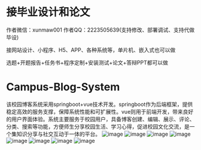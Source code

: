 # 接毕业设计和论文
作者微信：xunmaw001  作者QQ：2223505639(支持修改、部署调试、支持代做毕设)

接网站设计、小程序、H5、APP、各种系统等，单片机、嵌入式也可以做

选题+开题报告+任务书+程序定制+安装测试+论文+答辩PPT都可以做
# Campus-Blog-System
该校园博客系统采用springboot+vue技术开发。springboot作为后端框架，提供稳定高效的服务支撑，保障系统性能和可扩展性。vue则用于前端开发，带来良好的用户界面体验。系统主要服务于校园用户，具备博客创建、编辑、展示、评论、分类、搜索等功能，方便师生分享校园生活、学习心得，促进校园文化交流，是一个集知识分享与社交互动于一体的平台。
![image](https://github.com/user-attachments/assets/bd052006-0208-4b9d-86e1-907c0a31663b)
![image](https://github.com/user-attachments/assets/44ada78b-fb45-44eb-8438-338791f49e24)
![image](https://github.com/user-attachments/assets/83e2fb22-27f3-48c0-8e18-c71bfdf8a6c7)
![image](https://github.com/user-attachments/assets/2ddbb745-d5d3-4cfb-80ab-8484ef5528df)
![image](https://github.com/user-attachments/assets/853fd1a9-d33a-4f36-938b-0a14b3a1c677)
![image](https://github.com/user-attachments/assets/ff783e7a-09f8-40c2-b8a7-c0aa0ca720e1)
![image](https://github.com/user-attachments/assets/2b668a16-e144-4ae7-b3d4-3979e61c0953)
![image](https://github.com/user-attachments/assets/4fd1a064-9ae4-4d3e-8ef8-0b7029c8b49d)
